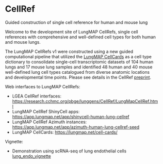 # CellRef
Guided construction of single cell reference for human and mouse lung

Welcome to the development site of LungMAP CellRefs, single cell references with comprehensive and well-defined cell types for both human and mouse lungs. 

The LungMAP CellRefs v1 were constructed using a new guided computational pipeline that utilized the [LungMAP CellCards](https://www.cell.com/developmental-cell/fulltext/S1534-5807(21)00892-3?_returnURL=https%3A%2F%2Flinkinghub.elsevier.com%2Fretrieve%2Fpii%2FS1534580721008923%3Fshowall%3Dtrue) as a cell type dictionary to consolidate single-cell transcriptomic datasets of 104 human lungs and 17 mouse lung samples and identified 48 human and 40 mouse well-defined lung cell types catalogued from diverse anatomic locations and developmental time points. Please see details in the CellRef [preprint](https://www.biorxiv.org/content/10.1101/2022.05.18.491687v1).

Web interfaces to LungMAP CellRefs:

- LGEA CellRef interfaces: https://research.cchmc.org/pbge/lunggens/CellRef/LungMapCellRef.html
- LungMAP CellRef ShinyCell apps: https://app.lungmap.net/app/shinycell-human-lung-cellref
- LungMAP CellRef Azimuth instances: https://app.lungmap.net/app/azimuth-human-lung-cellref-seed
- LungMAP CellCards: https://lungmap.net/cell-cards/

Vignette: 

- Demonstration using scRNA-seq of lung endothelial cells [lung_endo_vignette](vignette/lung_endo_vignette.Rmd)